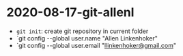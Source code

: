 # 2020-08-17-git-allenl

- `git init`: create git repository in current folder
- `git config --global user.name "Allen Linkenhoker"
- `git config --global user.email "llinkenhoker@gmail.com"
